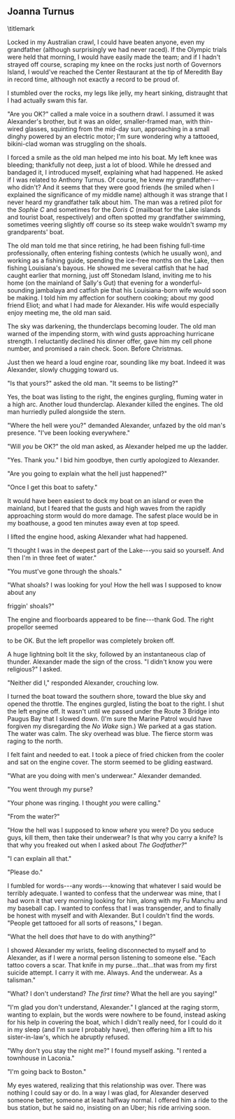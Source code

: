 ## Joanna Turnus
\titlemark

Locked in my Australian crawl, I could have beaten anyone, even my
grandfather (although surprisingly we had never raced). If the Olympic
trials were held that morning, I would have easily made the team; and if
I hadn't strayed off course, scraping my knee on the rocks just north of
Governors Island, I would've reached the Center Restaurant at the tip of
Meredith Bay in record time, although not exactly a record to be proud
of.

I stumbled over the rocks, my legs like jelly, my heart sinking,
distraught that I had actually swam this far.

"Are you OK?" called a male voice in a southern drawl. I assumed it was
Alexander's brother, but it was an older, smaller-framed man, with
thin-wired glasses, squinting from the mid-day sun, approaching in a
small dinghy powered by an electric motor; I'm sure wondering why a
tattooed, bikini-clad woman was struggling on the shoals.

I forced a smile as the old man helped me into his boat. My left knee
was bleeding; thankfully not deep, just a lot of blood. While he dressed
and bandaged it, I introduced myself, explaining what had happened. He
asked if I was related to Anthony Turnus. Of course, he knew my
grandfather---who didn't? And it seems that they were good friends (he
smiled when I explained the significance of my middle name) although it
was strange that I never heard my grandfather talk about him. The man
was a retired pilot for the *Sophie C* and sometimes for the *Doris C*
(mailboat for the Lake islands and tourist boat, respectively) and often
spotted my grandfather swimming, sometimes veering slightly off course
so its steep wake wouldn't swamp my grandparents' boat.

The old man told me that since retiring, he had been fishing full-time
professionally, often entering fishing contests (which he usually won),
and working as a fishing guide, spending the ice-free months on the
Lake, then fishing Louisiana's bayous. He showed me several catfish that
he had caught earlier that morning, just off Stonedam Island, inviting
me to his home (on the mainland of Sally's Gut) that evening for a
wonderful-sounding jambalaya and catfish pie that his Louisiana-born
wife would soon be making. I told him my affection for southern cooking;
about my good friend Eliot; and what I had made for Alexander. His wife
would especially enjoy meeting me, the old man said.

The sky was darkening, the thunderclaps becoming louder. The old man
warned of the impending storm, with wind gusts approaching hurricane
strength. I reluctantly declined his dinner offer, gave him my cell
phone number, and promised a rain check. Soon. Before Christmas.

Just then we heard a loud engine roar, sounding like my boat. Indeed it
was Alexander, slowly chugging toward us.

"Is that yours?" asked the old man. "It seems to be listing?"

Yes, the boat was listing to the right, the engines gurgling, fluming
water in a high arc. Another loud thunderclap. Alexander killed the
engines. The old man hurriedly pulled alongside the stern.

"Where the hell were you?" demanded Alexander, unfazed by the old man's
presence. "I've been looking everywhere."

"Will *you* be OK?" the old man asked, as Alexander helped me up the
ladder.

"Yes. Thank you." I bid him goodbye, then curtly apologized to
Alexander.

"Are you going to explain what the hell just happened?"

"Once I get this boat to safety."

It would have been easiest to dock my boat on an island or even the
mainland, but I feared that the gusts and high waves from the rapidly
approaching storm would do more damage. The safest place would be in my
boathouse, a good ten minutes away even at top speed.

I lifted the engine hood, asking Alexander what had happened.

"I thought I was in the deepest part of the Lake---you said so yourself.
And then I'm in three feet of water."

"You must've gone through the shoals."

"What shoals? I was looking for you! How the hell was I supposed to
know about any

friggin' shoals?"

The engine and floorboards appeared to be fine---thank God. The right
propellor seemed

to be OK. But the left propellor was completely broken off.

A huge lightning bolt lit the sky, followed by an instantaneous clap of
thunder. Alexander made the sign of the cross. "I didn't know you were
religious?" I asked.

"Neither did I," responded Alexander, crouching low.

I turned the boat toward the southern shore, toward the blue sky and
opened the throttle. The engines gurgled, listing the boat to the right.
I shut the left engine off. It wasn't until we passed under the Route 3
Bridge into Paugus Bay that I slowed down. (I'm sure the Marine Patrol
would have forgiven my disregarding the *No Wake* sign.) We parked at a
gas station. The water was calm. The sky overhead was blue. The fierce
storm was raging to the north.

I felt faint and needed to eat. I took a piece of fried chicken from the
cooler and sat on the engine cover. The storm seemed to be gliding
eastward.

"What are you doing with men's underwear." Alexander demanded.

"You went through my purse?

"Your phone was ringing. I thought *you* were calling."

"From the water?"

"How the hell was I supposed to know *where* you were? Do you seduce
guys, kill them, then take their underwear? Is that why you carry a
knife? Is that why you freaked out when I asked about *The Godfather?*"

"I can explain all that."

"Please do."

I fumbled for words---any words---knowing that whatever I said would be
terribly adequate. I wanted to confess that the underwear was mine, that
I had worn it that very morning looking for him, along with my Fu Manchu
and my baseball cap. I wanted to confess that I was transgender, and to
finally be honest with myself and with Alexander. But I couldn't find
the words. "People get tattooed for all sorts of reasons," I began.

"What the hell does *that* have to do with anything?"

I showed Alexander my wrists, feeling disconnected to myself and to
Alexander, as if I were a normal person listening to someone else. "Each
tattoo covers a scar. That knife in my purse...that...that was from my
first suicide attempt. I carry it with me. Always. And the underwear. As
a talisman."

"What? I don't understand? *The first time*? What the hell are you
saying!"

"I'm glad you don't understand, Alexander." I glanced at the raging
storm, wanting to explain, but the words were nowhere to be found,
instead asking for his help in covering the boat, which I didn't really
need, for I could do it in my sleep (and I'm sure I probably have), then
offering him a lift to his sister-in-law's, which he abruptly refused.

"Why don't you stay the night me?" I found myself asking. "I rented a
townhouse in Laconia."

"I'm going back to Boston."

My eyes watered, realizing that this relationship was over. There was
nothing I could say or do. In a way I was glad, for Alexander deserved
someone better, someone at least halfway normal. I offered him a ride to
the bus station, but he said no, insisting on an Uber; his ride arriving
soon.
